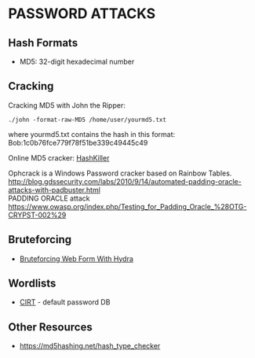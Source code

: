 # PASSWORD ATTACKS

Hash Formats
------------

* MD5: 32-digit hexadecimal number


Cracking
--------

Cracking MD5 with John the Ripper:

`./john -format-raw-MD5 /home/user/yourmd5.txt`

where yourmd5.txt contains the hash in this format: Bob:1c0b76fce779f78f51be339c49445c49

Online MD5 cracker: [HashKiller](https://hashkiller.co.uk/md5-decrypter.aspx)

Ophcrack is a Windows Password cracker based on Rainbow Tables.  
http://blog.gdssecurity.com/labs/2010/9/14/automated-padding-oracle-attacks-with-padbuster.html  
PADDING ORACLE attack   
https://www.owasp.org/index.php/Testing_for_Padding_Oracle_%28OTG-CRYPST-002%29  


Bruteforcing
------------

* [Bruteforcing Web Form With Hydra](http://null-byte.wonderhowto.com/how-to/hack-like-pro-crack-online-web-form-passwords-with-thc-hydra-burp-suite-0160643/)


Wordlists
---------

* [CIRT](https://cirt.net/passwords) - default password DB


Other Resources
---------------

* https://md5hashing.net/hash_type_checker  
